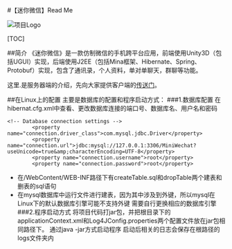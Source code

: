 #【迷你微信】Read Me

![项目Logo](http://images.cnblogs.com/cnblogs_com/xiaozefeng/685939/o_Logo.png)

[TOC]

##简介
《迷你微信》是一款仿制微信的手机跨平台应用，前端使用Unity3D（包括UGUI）实现，后端使用J2EE（包括Mina框架、Hibernate、Spring、Protobuf）实现，包含了通讯录，个人资料，单对单聊天，群聊等功能。

这里.是服务器端的介绍，先向大家提供客户端的[传送门][1]。

##在Linux上的配置
主要是数据库的配置和程序启动方式：
###1.数据库配置
在hibernat.cfg.xml中查看、更改数据库连接的端口号、数据库名、用户名和密码
```
<!-- Database connection settings -->
		<property name="connection.driver_class">com.mysql.jdbc.Driver</property>
		<property name="connection.url">jdbc:mysql://127.0.0.1:3306/MiniWechat?useUnicode=true&amp;characterEncoding=UTF-8</property>
		<property name="connection.username">root</property>
		<property name="connection.password">root</property>
```
- 在/WebContent/WEB-INF路径下有createTable.sql和dropTable两个建表和删表的sql语句
- 在mysql数据库中运行文件进行建表，因为其中涉及到外键，所以mysql在Linux下的默认数据库引擎可能不支持外键 需要自行更换相应的数据库引擎
###2.程序启动方式
将项目代码打jar包，并把根目录下的applicationContext.xml和Log4JConfig.properties两个配置文件放在jar包相同路径下。
通过java -jar方式启动程序
启动后相关的日志会保存在根路径的logs文件夹内









[1]: https://github.com/MrNerverDie/MiniWeChat-Client
